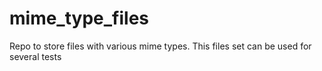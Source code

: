 # mime_type_files
Repo to store files with various mime types. This files set can be used for several tests
